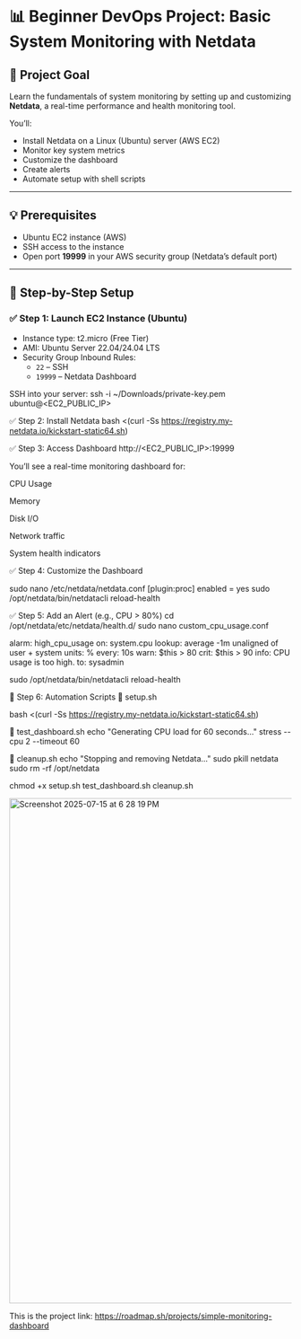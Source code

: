 # 📊 Beginner DevOps Project: Basic System Monitoring with Netdata

## 🎯 Project Goal
Learn the fundamentals of system monitoring by setting up and customizing **Netdata**, a real-time performance and health monitoring tool.

You’ll:
- Install Netdata on a Linux (Ubuntu) server (AWS EC2)
- Monitor key system metrics
- Customize the dashboard
- Create alerts
- Automate setup with shell scripts

---

## 💡 Prerequisites
- Ubuntu EC2 instance (AWS)
- SSH access to the instance
- Open port **19999** in your AWS security group (Netdata’s default port)

---

## 🔧 Step-by-Step Setup

### ✅ Step 1: Launch EC2 Instance (Ubuntu)
- Instance type: t2.micro (Free Tier)
- AMI: Ubuntu Server 22.04/24.04 LTS
- Security Group Inbound Rules:
  - `22` – SSH
  - `19999` – Netdata Dashboard

SSH into your server:
ssh -i ~/Downloads/private-key.pem ubuntu@<EC2_PUBLIC_IP>

✅ Step 2: Install Netdata
bash <(curl -Ss https://registry.my-netdata.io/kickstart-static64.sh)


✅ Step 3: Access Dashboard
http://<EC2_PUBLIC_IP>:19999


You’ll see a real-time monitoring dashboard for:

CPU Usage

Memory

Disk I/O

Network traffic

System health indicators

✅ Step 4: Customize the Dashboard

sudo nano /etc/netdata/netdata.conf
[plugin:proc]
    enabled = yes
sudo /opt/netdata/bin/netdatacli reload-health

✅ Step 5: Add an Alert (e.g., CPU > 80%)
cd /opt/netdata/etc/netdata/health.d/
sudo nano custom_cpu_usage.conf


alarm: high_cpu_usage
on: system.cpu
lookup: average -1m unaligned of user + system
units: %
every: 10s
warn: $this > 80
crit: $this > 90
info: CPU usage is too high.
to: sysadmin


sudo /opt/netdata/bin/netdatacli reload-health


🤖 Step 6: Automation Scripts
🔧 setup.sh


bash <(curl -Ss https://registry.my-netdata.io/kickstart-static64.sh)


🔧 test_dashboard.sh
echo "Generating CPU load for 60 seconds..."
stress --cpu 2 --timeout 60

🔧 cleanup.sh
echo "Stopping and removing Netdata..."
sudo pkill netdata
sudo rm -rf /opt/netdata

chmod +x setup.sh test_dashboard.sh cleanup.sh


<img width="1440" height="900" alt="Screenshot 2025-07-15 at 6 28 19 PM" src="https://github.com/user-attachments/assets/cf078068-ebf6-4b8e-acf3-0ad0fef6ee92" />


This is the project link: https://roadmap.sh/projects/simple-monitoring-dashboard
